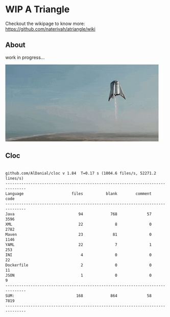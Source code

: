 # WIP A Triangle

  Checkout the wikipage to know more: https://github.com/naterivah/atriangle/wiki

  ## About
  work in progress...

  ![Screenshot](./docs/starhopper.gif?raw=true?style=center)

  ## Cloc 
 ``` 
 
github.com/AlDanial/cloc v 1.84  T=0.17 s (1004.6 files/s, 52271.2 lines/s)
-------------------------------------------------------------------------------
Language                     files          blank        comment           code
-------------------------------------------------------------------------------
Java                            94            768             57           3596
XML                             22              8              0           2782
Maven                           23             81              0           1146
YAML                            22              7              1            253
INI                              4              0              0             22
Dockerfile                       2              0              0             11
JSON                             1              0              0              9
-------------------------------------------------------------------------------
SUM:                           168            864             58           7819
------------------------------------------------------------------------------- 
 ```
